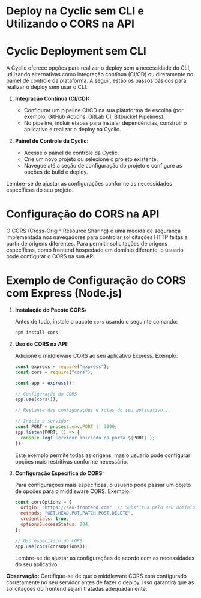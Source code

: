# Deploy na Cyclic sem CLI e Utilizando o CORS na API

# Cyclic Deployment sem CLI

A Cyclic oferece opções para realizar o deploy sem a necessidade do CLI, utilizando alternativas como integração contínua (CI/CD) ou diretamente no painel de controle da plataforma. A seguir, estão os passos básicos para realizar o deploy sem usar o CLI:

1. **Integração Contínua (CI/CD):**

   - Configurar um pipeline CI/CD na sua plataforma de escolha (por exemplo, GitHub Actions, GitLab CI, Bitbucket Pipelines).
   - No pipeline, incluir etapas para instalar dependências, construir o aplicativo e realizar o deploy na Cyclic.

2. **Painel de Controle da Cyclic:**
   - Acesse o painel de controle da Cyclic.
   - Crie um novo projeto ou selecione o projeto existente.
   - Navegue até a seção de configuração do projeto e configure as opções de build e deploy.

Lembre-se de ajustar as configurações conforme as necessidades específicas do seu projeto.

# Configuração do CORS na API

O CORS (Cross-Origin Resource Sharing) é uma medida de segurança implementada nos navegadores para controlar solicitações HTTP feitas a partir de origens diferentes. Para permitir solicitações de origens específicas, como frontend hospedado em domínio diferente, o usuario pode configurar o CORS na sua API.

# Exemplo de Configuração do CORS com Express (Node.js)

1. **Instalação do Pacote CORS:**

   Antes de tudo, instale o pacote `cors` usando o seguinte comando:

   ```bash
   npm install cors
   ```

2. **Uso do CORS na API:**

   Adicione o middleware CORS ao seu aplicativo Express. Exemplo:

   ```javascript
   const express = require("express");
   const cors = require("cors");

   const app = express();

   // Configuração do CORS
   app.use(cors());

   // Restante das configurações e rotas do seu aplicativo...

   // Inicia o servidor
   const PORT = process.env.PORT || 3000;
   app.listen(PORT, () => {
     console.log(`Servidor iniciado na porta ${PORT}`);
   });
   ```

   Este exemplo permite todas as origens, mas o usuario pode configurar opções mais restritivas conforme necessário.

3. **Configuração Específica do CORS:**

   Para configurações mais específicas, o usuario pode passar um objeto de opções para o middleware CORS. Exemplo:

   ```javascript
   const corsOptions = {
     origin: "https://seu-frontend.com", // Substitua pelo seu domínio frontend
     methods: "GET,HEAD,PUT,PATCH,POST,DELETE",
     credentials: true,
     optionsSuccessStatus: 204,
   };

   // Uso específico do CORS
   app.use(cors(corsOptions));
   ```

   Lembre-se de ajustar as configurações de acordo com as necessidades do seu aplicativo.

**Observação:** Certifique-se de que o middleware CORS está configurado corretamente no seu servidor antes de fazer o deploy. Isso garantirá que as solicitações do frontend sejam tratadas adequadamente.
